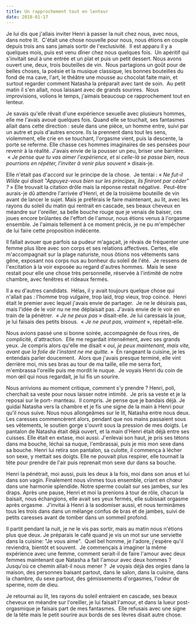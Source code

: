 ```yaml
---
title: Un rapprochement tout en lenteur
date: 2018-01-17
---
```


Je lui dis que j'allais inviter Henri à passer la nuit chez nous, avec nous, dans notre lit.  C'était une chose nouvelle pour nous, nous étions en couple depuis trois ans sans jamais sortir de l'exclusivité.  Il est apparu il y a quelques mois, puis est venu dîner chez nous quelques fois.  Un apéritif qui s'invitait seul à une entrée et un plat et puis un petit dessert. Nous avons ouvert une, deux, trois bouteilles de vin.  Nous partagions un goût pour de belles choses, la poésie et la musique classique,  les bonnes bouteilles du fond de ma cave, l'art, le théâtre une mousse au chocolat faite main, et surtout regarder comment Natasha la préparait avec tant de soin.  Au petit matin il s'en allait, nous laissant avec de grands sourires.  Nous improvisions, volions le temps, j'aimais beaucoup ce rapprochement tout en lenteur.

Je savais qu'elle rêvait d'une expérience sexuelle avec plusieurs hommes, elle me l'avais avoué quelques fois. Quand elle se touchait, ses fantasmes allait dans cette direction : seule dans une pièce, un homme entre, suivi par un autre et puis d'autres encore. Ils la prennent dans tout les sens, violemment, elle crie en se touchant, l'orgasme vient, puis la descente, la porte se referme. Elle chasse ces hommes imaginaires de ses pensées pour revenir à la réalité.
J'avais envie de la pousser un peu, briser une barrière.  « *Je pense que tu vas aimer l'expérience, et si celle-là se passe bien, nous pourrions en répéter, l'inviter à venir plus souvent* » disais-je.

Elle n'était pas d'accord sur le principe de la chose.  Je tentai : « *Ne fut-il Wilde qui disait "Appuyez-vous bien sur les principes, ils finiront par céder" ?* » Elle trouvait la citation drôle mais la réponse restait négative.  Peut-être aurais-je dû attendre l'arrivée d'Henri, et de la troisième bouteille de vin avant de lancer le sujet. Mais je préférais le faire maintenant, au lit, avec les rayons du soleil du matin qui rentrait en cascade, ses beaux cheveux en méandre sur l'oreiller, sa belle bouche rouge que je venais de baiser, ces joues encore brûlantes de l'effort de l'amour, nous étions venus à l'orgasme ensemble. Je l'aimais tellement à ce moment précis, je ne pu m'empêcher de lui faire cette proposition indécente.

Il fallait avouer que parfois sa pudeur m'agaçait, je rêvais de fréquenter une femme plus libre avec son corps et ses relations affectives. Certes, elle m'accompagnait sur la plage naturiste, nous ôtions nos vêtements sans gêne, exposant nos corps nus au bonheur du soleil de l'été.  Je ressens de l'excitation à la voir exposée au regard d'autres hommes.  Mais le sexe restait pour elle une chose très personnelle, réservée à l'intimité de notre chambre, avec fenêtres et rideaux fermés.

Il a eu d'autres candidats.  Hélas, il y avait toujours quelque chose qui n'allait pas : l'homme trop vulgaire, trop laid, trop vieux, trop coincé.  Henri était le premier avec lequel j'avais envie de partager.  Je ne le désirais pas, mais l'idée de le voir nu ne me déplaisait pas. J'avais envie de le voir en train de la pénétrer.  « *Je ne peux pas* » disait-elle. Je lui caressais la joue, je lui faisais des petits bisous.  « *Je ne peut pas, vraiment* »,  répétait-elle.

Nous avions passé une si bonne soirée, accompagnée de fous rires, de complicité,  d'attraction.  Elle me regardait intensément, avec ses grands yeux. Je compris alors qu'elle me disait « *oui, je peux maintenant, mais vite, avant que la folie de l'instant ne me quitte.* »  En rangeant la cuisine, je les entendais parler doucement.  Alors que j'avais presque terminé, elle vint derrière moi, mis ses bras au tour de ma taille, elle me serra fort, m'embrassa l'oreille puis me mordit le nuque.  Je voyais Henri du coin de mon œil qui nous regardait, je lui fis un sourire.

Nous arrivions au moment critique, comment s'y prendre ? Henri, poli, cherchait sa veste pour nous laisser notre intimité.  Je pris sa veste et je la reposai sur le port- manteau.  Il compris. Je pense que je bandais déjà. Je guidai Natasha vers la chambre et je fis une signe de la main à Henri  pour qu'il nous suive. Nous nous allongeâmes sur le lit, Natasha entre nous deux. Les caresses commencèrent alors, pendant que nos mains passaient sous ses vêtements, le soutien gorge s'ouvrit sous la pression de mes doigts. Le pantalon de Natasha était déjà ouvert, et la main d'Henri était déjà entre ses cuisses. Elle était en extase, moi aussi. J'enlevai son haut, je pris ses tétons dans ma bouche, léchai sa nuque, l'embrassai, puis je mis mon sexe dans sa bouche. Henri lui retira son pantalon, sa culotte, il commença à lécher son sexe, y mettait ses doigts. Elle ne pouvait plus respirer, elle tournait la tête pour prendre de l'air puis reprenait mon sexe dur dans sa bouche.

Henri la pénétrait, moi aussi, puis les deux à la fois, moi dans son anus et lui dans son vagin. Finalement nous vînmes tous ensemble, criant en chœur dans une harmonie splendide. Notre sperme coulait sur ses jambes, sur les draps. Après une pause, Henri et moi la prenions à tour de rôle, chacun la baisait, nous échangions, elle avait ses yeux fermés, elle subissait orgasme après orgasme.  J'invitai à Henri à la sodomiser aussi, et nous terminâmes tous les trois dans dans un mélange confus de bras et de jambes, suivi de petits caresses avant de tomber dans un sommeil profond.

Il partit pendant la nuit, je ne le vis pas sortir, mais au matin nous n'étions plus que deux. Je préparais le café quand je vis un mot sur une serviette dans la cuisine: "Je vous aime".  Quel bel homme, je l'adore, j'espère qu'il reviendra, bientôt et souvent.  Je commençais à imaginer la même expérience avec une femme, comment serait-il de faire l'amour avec deux femmes maintenant que Natasha a fait l'amour avec deux hommes ?  Jusqu'où ce chemin allait-il nous mener ?  Je voyais déjà des orgies dans la maison, des personnes baisant partout, dans le salon, dans la cuisine, dans la chambre, du sexe partout, des gémissements d'orgasmes, l'odeur de sperme, nom de dieu.

Je retournai au lit, les rayons du soleil entraient en cascade, ses beaux cheveux en méandre sur l'oreiller, je lui faisait l'amour, et dans la lueur post-orgasmique je faisais part de mes fantasmes.  Elle refusais avec une signe de la tête mais le petit sourire aux bords de ses lèvres disait autre chose.